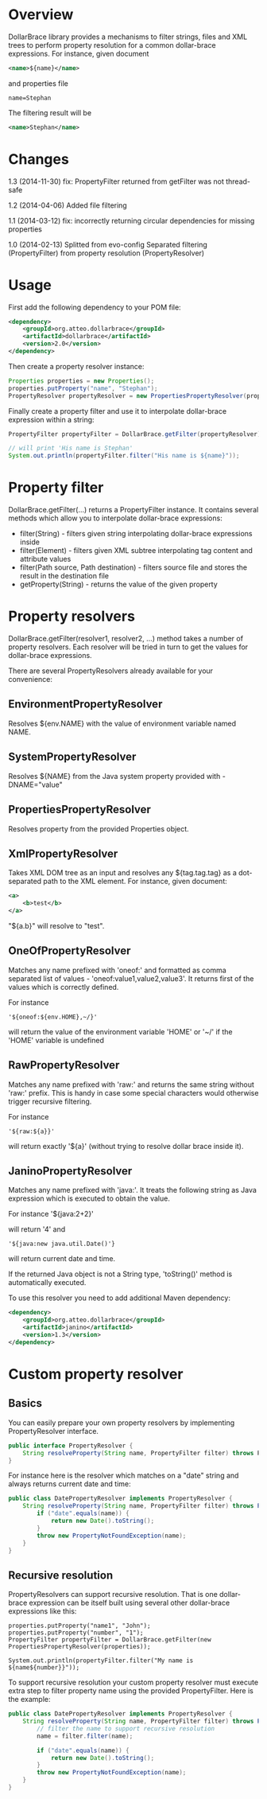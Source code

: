 Overview
========

DollarBrace library provides a mechanisms to filter strings, files and XML trees to perform property resolution
for a common dollar-brace expressions. For instance, given document

```xml
<name>${name}</name>
```

and properties file

```
name=Stephan
```

The filtering result will be
```xml
<name>Stephan</name>
```

Changes
=======
1.3 (2014-11-30)
	fix: PropertyFilter returned from getFilter was not thread-safe

1.2 (2014-04-06)
    Added file filtering

1.1 (2014-03-12)
	fix: incorrectly returning circular dependencies for missing properties

1.0 (2014-02-13)
	Splitted from evo-config
	Separated filtering (PropertyFilter) from property resolution (PropertyResolver)

Usage
=====
First add the following dependency to your POM file:
```xml
<dependency>
    <groupId>org.atteo.dollarbrace</groupId>
    <artifactId>dollarbrace</artifactId>
    <version>2.0</version>
</dependency>
```

Then create a property resolver instance:
```java
Properties properties = new Properties();
properties.putProperty("name", "Stephan");
PropertyResolver propertyResolver = new PropertiesPropertyResolver(properties);
```

Finally create a property filter and use it to interpolate dollar-brace expression within a string:
```java
PropertyFilter propertyFilter = DollarBrace.getFilter(propertyResolver);

// will print 'His name is Stephan'
System.out.println(propertyFilter.filter("His name is ${name}"));
```

Property filter
===============

DollarBrace.getFilter(...) returns a PropertyFilter instance. It contains several methods which allow you to interpolate dollar-brace expressions:

* filter(String) - filters given string interpolating dollar-brace expressions inside
* filter(Element) - filters given XML subtree interpolating tag content and attribute values
* filter(Path source, Path destination) - filters source file and stores the result in the destination file
* getProperty(String) - returns the value of the given property


Property resolvers
==================

DollarBrace.getFilter(resolver1, resolver2, ...) method takes a number of property resolvers. Each resolver will be tried in turn to get the values for dollar-brace expressions.

There are several PropertyResolvers already available for your convenience:

EnvironmentPropertyResolver
---------------------------

Resolves ${env.NAME} with the value of environment variable named NAME.

SystemPropertyResolver
----------------------
Resolves ${NAME} from the Java system property provided with -DNAME="value"

PropertiesPropertyResolver
--------------------------
Resolves property from the provided Properties object.

XmlPropertyResolver
-------------------
Takes XML DOM tree as an input and resolves any ${tag.tag.tag} as a dot-separated path to the XML element.
  For instance, given document:
```xml
<a>
	<b>test</b>
</a>
```

"${a.b}" will resolve to "test".

OneOfPropertyResolver
---------------------
Matches any name prefixed with 'oneof:' and formatted as comma separated list of values - 'oneof:value1,value2,value3'. It returns first of the values which is correctly defined.

For instance

    '${oneof:${env.HOME},~/}'

will return the value of the environment variable 'HOME' or '~/' if the 'HOME' variable is undefined

RawPropertyResolver
-------------------
Matches any name prefixed with 'raw:' and returns the same string without 'raw:' prefix. This is handy in case some special characters would otherwise trigger recursive filtering.

For instance

    '${raw:${a}}'

will return exactly '${a}' (without trying to resolve dollar brace inside it).

JaninoPropertyResolver
----------------------
Matches any name prefixed with 'java:'. It treats the following string as Java expression which is executed to obtain the value.

For instance
    '${java:2+2}'

will return '4' and

    '${java:new java.util.Date()'}

will return current date and time.

If the returned Java object is not a String type, 'toString()' method is automatically executed.

To use this resolver you need to add additional Maven dependency:
```xml
<dependency>
    <groupId>org.atteo.dollarbrace</groupId>
    <artifactId>janino</artifactId>
    <version>1.3</version>
</dependency>
```

Custom property resolver
========================

Basics
------
You can easily prepare your own property resolvers by implementing PropertyResolver interface.

```java
public interface PropertyResolver {
	String resolveProperty(String name, PropertyFilter filter) throws PropertyNotFoundException;
}
```

For instance here is the resolver which matches on a "date" string and always returns current date and time:

```java
public class DatePropertyResolver implements PropertyResolver {
	String resolveProperty(String name, PropertyFilter filter) throws PropertyNotFoundException() {
		if ("date".equals(name)) {
			return new Date().toString();
		}
		throw new PropertyNotFoundException(name);
	}
}
```

Recursive resolution
--------------------

PropertyResolvers can support recursive resolution. That is one dollar-brace expression can be itself built using several other dollar-brace expressions like this:

```
properties.putProperty("name1", "John");
properties.putProperty("number", "1");
PropertyFilter propertyFilter = DollarBrace.getFilter(new PropertiesPropertyResolver(properties));

System.out.println(propertyFilter.filter("My name is ${name${number}}"));
```

To support recursive resolution your custom property resolver must execute extra step to filter property name using the provided PropertyFilter. Here is the example:

```java
public class DatePropertyResolver implements PropertyResolver {
	String resolveProperty(String name, PropertyFilter filter) throws PropertyNotFoundException() {
		// filter the name to support recursive resolution
		name = filter.filter(name);

		if ("date".equals(name)) {
			return new Date().toString();
		}
		throw new PropertyNotFoundException(name);
	}
}
```

